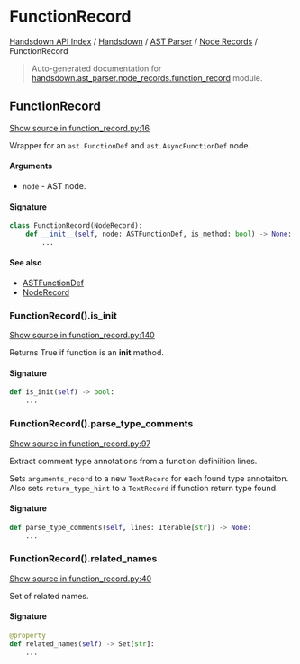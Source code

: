 # FunctionRecord

[Handsdown API Index](../../../README.md#handsdown-api-index) /
[Handsdown](../../index.md#handsdown) /
[AST Parser](../index.md#ast-parser) /
[Node Records](./index.md#node-records) /
FunctionRecord

> Auto-generated documentation for [handsdown.ast_parser.node_records.function_record](https://github.com/vemel/handsdown/blob/main/handsdown/ast_parser/node_records/function_record.py) module.

## FunctionRecord

[Show source in function_record.py:16](https://github.com/vemel/handsdown/blob/main/handsdown/ast_parser/node_records/function_record.py#L16)

Wrapper for an `ast.FunctionDef` and `ast.AsyncFunctionDef` node.

#### Arguments

- `node` - AST node.

#### Signature

```python
class FunctionRecord(NodeRecord):
    def __init__(self, node: ASTFunctionDef, is_method: bool) -> None:
        ...
```

#### See also

- [ASTFunctionDef](../type_defs.md#astfunctiondef)
- [NodeRecord](./node_record.md#noderecord)

### FunctionRecord().is_init

[Show source in function_record.py:140](https://github.com/vemel/handsdown/blob/main/handsdown/ast_parser/node_records/function_record.py#L140)

Returns True if function is an __init__ method.

#### Signature

```python
def is_init(self) -> bool:
    ...
```

### FunctionRecord().parse_type_comments

[Show source in function_record.py:97](https://github.com/vemel/handsdown/blob/main/handsdown/ast_parser/node_records/function_record.py#L97)

Extract comment type annotations from a function definiition lines.

Sets `arguments_record` to a new `TextRecord` for each found type annotaiton.
Also sets `return_type_hint` to a `TextRecord` if function return type found.

#### Signature

```python
def parse_type_comments(self, lines: Iterable[str]) -> None:
    ...
```

### FunctionRecord().related_names

[Show source in function_record.py:40](https://github.com/vemel/handsdown/blob/main/handsdown/ast_parser/node_records/function_record.py#L40)

Set of related names.

#### Signature

```python
@property
def related_names(self) -> Set[str]:
    ...
```
